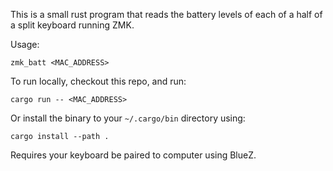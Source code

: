 This is a small rust program that reads the battery levels of each of a half of a split keyboard running ZMK.

Usage:

```
zmk_batt <MAC_ADDRESS>
```

To run locally, checkout this repo, and run:
```
cargo run -- <MAC_ADDRESS>
```

Or install the binary to your `~/.cargo/bin` directory using:
```
cargo install --path .
```

Requires your keyboard be paired to computer using BlueZ.
